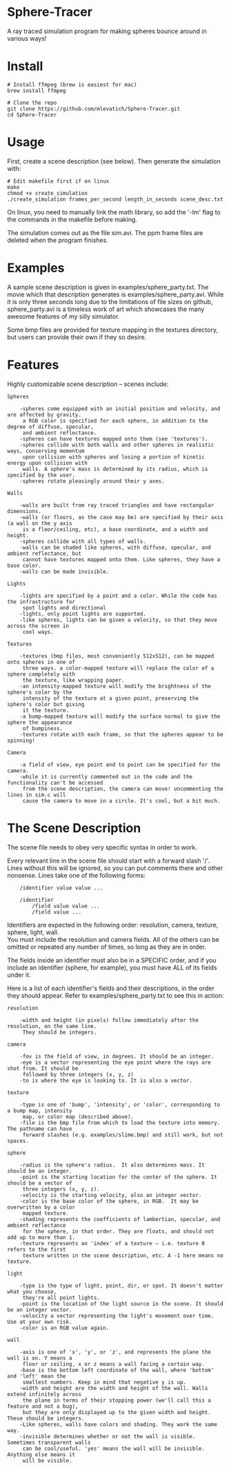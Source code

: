 # Sphere-Tracer

A ray traced simulation program for making spheres bounce around in various ways!

# Install

~~~~
# Install ffmpeg (brew is easiest for mac)
brew install ffmpeg

# Clone the repo
git clone https://github.com/mlevatich/Sphere-Tracer.git
cd Sphere-Tracer
~~~~

# Usage

First, create a scene description (see below). Then generate the simulation with:

~~~~
# Edit makefile first if on linux
make
chmod +x create_simulation
./create_simulation frames_per_second length_in_seconds scene_desc.txt
~~~~

On linux, you need to manually link the math library, so add the '-lm' flag to the commands in the makefile 
before making.

The simulation comes out as the file sim.avi. The ppm frame files are deleted when the program finishes.

# Examples

A sample scene description is given in examples/sphere_party.txt. The movie which that description generates is 
examples/sphere_party.avi. While it is only three seconds long due to the limitations of file sizes on github, 
sphere_party.avi is a timeless work of art which showcases the many awesome features of my silly simulator.

Some bmp files are provided for texture mapping in the textures directory, but users can provide their own 
if they so desire.

# Features

Highly customizable scene description – scenes include:

    Spheres
    
        -spheres come equipped with an initial position and velocity, and are affected by gravity.
         a RGB color is specified for each sphere, in addition to the degree of diffuse, specular, 
         and ambient reflectance.
        -spheres can have textures mapped onto them (see 'textures').
        -spheres collide with both walls and other spheres in realistic ways, conserving momentum 
         upon collision with spheres and losing a portion of kinetic energy upon collision with 
         walls. A sphere's mass is determined by its radius, which is specified by the user.
        -spheres rotate pleasingly around their y axes.
        
    Walls
    
        -walls are built from ray traced triangles and have rectangular dimensions.
        -walls (or floors, as the case may be) are specified by their axis (a wall on the y axis 
         is a floor/ceiling, etc), a base coordinate, and a width and height.
        -spheres collide with all types of walls.
        -walls can be shaded like spheres, with diffuse, specular, and ambient reflectance, but 
         cannot have textures mapped onto them. Like spheres, they have a base color.
        -walls can be made invisible.
        
    Lights
    
        -lights are specified by a point and a color. While the code has the infrastructure for 
         spot lights and directional
        -lights, only point lights are supported.
        -like spheres, lights can be given a velocity, so that they move across the screen in 
         cool ways.
        
    Textures
    
        -textures (bmp files, most conveniently 512x512), can be mapped onto spheres in one of 
         three ways. a color-mapped texture will replace the color of a sphere completely with 
         the texture, like wrapping paper.
        -an intensity-mapped texture will modify the brightness of the sphere's color by the 
         intensity of the texture at a given point, preserving the sphere's color but giving 
         it the texture.
        -a bump-mapped texture will modify the surface normal to give the sphere the appearance 
         of bumpiness.
        -textures rotate with each frame, so that the spheres appear to be spinning!
        
    Camera
    
        -a field of view, eye point and to point can be specified for the camera.
        -while it is currently commented out in the code and the functionality can't be accessed 
         from the scene description, the camera can move! uncommenting the lines in sim.c will 
         cause the camera to move in a circle. It's cool, but a bit much.

# The Scene Description

The scene file needs to obey very specific syntax in order to work.

Every relevant line in the scene file should start with a forward slash '/'. Lines without this will 
be ignored, so you can put comments there and other nonsense. Lines take one of the following forms:

        /identifier value value ...

        /identifier
            /field value value ...
            /field value ...

Identifiers are expected in the following order: resolution, camera, texture, sphere, light, wall.  
You must include the resolution and camera fields. All of the others can be omitted or repeated any 
number of times, so long as they are in order.

The fields inside an identifier must also be in a SPECIFIC order, and if you include an identifier 
(sphere, for example), you must have ALL of its fields under it.

Here is a list of each identifier's fields and their descriptions, in the order they should appear.
Refer to examples/sphere_party.txt to see this in action:

    resolution
    
        -width and height (in pixels) follow immediately after the resolution, on the same line.
         They should be integers.

    camera
    
        -fov is the field of view, in degrees. It should be an integer.
        -eye is a vector representing the eye point where the rays are shot from. It should be 
         followed by three integers (x, y, z)
        -to is where the eye is looking to. It is also a vector.

    texture
    
        -type is one of 'bump', 'intensity', or 'color', corresponding to a bump map, intensity 
         map, or color map (described above).
        -file is the bmp file from which to load the texture into memory. The pathname can have 
         forward slashes (e.g. examples/slime.bmp) and still work, but not spaces.

    sphere
    
        -radius is the sphere's radius.  It also determines mass. It should be an integer.
        -point is the starting location for the center of the sphere. It should be a vector of 
         three integers (x, y, z).
        -velocity is the starting velocity, also an integer vector.
        -color is the base color of the sphere, in RGB.  It may be overwritten by a color 
         mapped texture.
        -shading represents the coefficients of lambertian, specular, and ambient reflectance 
         for the sphere, in that order. They are floats, and should not add up to more than 1.
        -texture represents an 'index' of a texture – i.e. texture 0 refers to the first 
         texture written in the scene description, etc. A -1 here means no texture.

    light
    
        -type is the type of light, point, dir, or spot. It doesn't matter what you choose, 
         they're all point lights.
        -point is the location of the light source in the scene. It should be an integer vector.
        -velocity a vector representing the light's movement over time. Use at your own risk.
        -color is an RGB value again.

    wall
    
        -axis is one of 'x', 'y', or 'z', and represents the plane the wall is on. Y means a 
         floor or ceiling, x or z means a wall facing a certain way.
        -base is the bottom left coordinate of the wall, where 'bottom' and 'left' mean the 
         smallest numbers. Keep in mind that negative y is up.
        -width and height are the width and height of the wall. Walls extend infinitely across 
         the plane in terms of their stopping power (we'll call this a feature and not a bug), 
         but they are only displayed up to the given width and height. These should be integers.
        -Like spheres, walls have colors and shading. They work the same way.
        -invisible determines whether or not the wall is visible. Sometimes transparent walls 
         can be cool/useful. 'yes' means the wall will be invisible. Anything else means it 
         will be visible.

